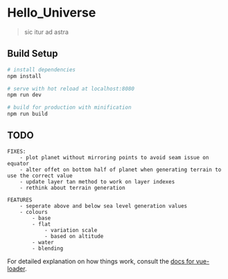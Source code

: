 # Hello_Universe
> sic itur ad astra

## Build Setup

``` bash
# install dependencies
npm install

# serve with hot reload at localhost:8080
npm run dev

# build for production with minification
npm run build
```

## TODO
```
FIXES:
	- plot planet without mirroring points to avoid seam issue on equator
	- alter offet on bottom half of planet when generating terrain to use the correct value
	- update layer tan method to work on layer indexes
	- rethink about terrain generation

FEATURES
	- seperate above and below sea level generation values
	- colours
		- base
		- flat
			- variation scale
			- based on altitude
		- water 
		- blending
```

For detailed explanation on how things work, consult the [docs for vue-loader](http://vuejs.github.io/vue-loader).
